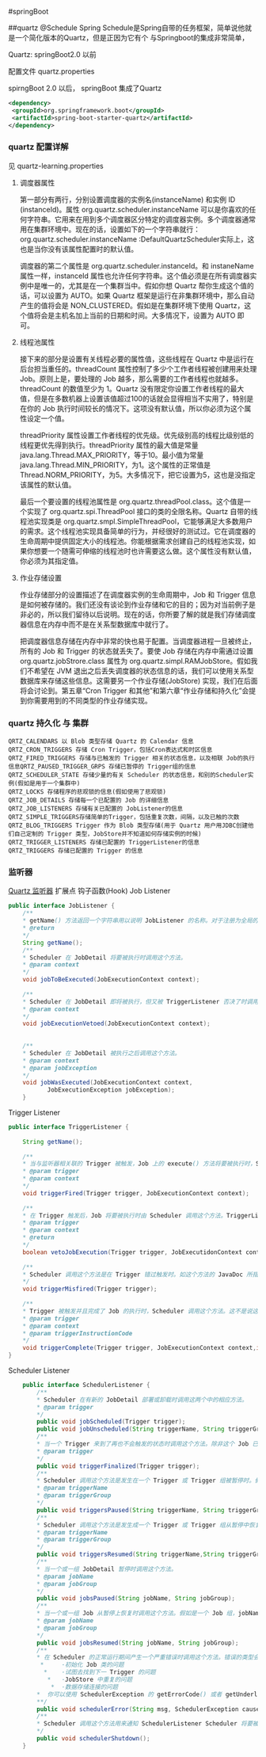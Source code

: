#springBoot


##quartz
  @Schedule 
  Spring Schedule是Spring自带的任务框架，简单说他就是一个简化版本的Quartz，但是正因为它有个 与Springboot的集成非常简单，
  
  Quartz:
  springBoot2.0 以前
  
  配置文件  quartz.properties
  
  spirngBoot 2.0 以后， springBoot 集成了Quartz
```xml
<dependency>
 <groupId>org.springframework.boot</groupId>
 <artifactId>spring-boot-starter-quartz</artifactId>
</dependency>
  ```
### quartz 配置详解
  见 quartz-learning.properties
1. 调度器属性

    第一部分有两行，分别设置调度器的实例名(instanceName) 和实例 ID (instanceId)。属性 org.quartz.scheduler.instanceName 可以是你喜欢的任何字符串。它用来在用到多个调度器区分特定的调度器实例。多个调度器通常用在集群环境中。现在的话，设置如下的一个字符串就行：org.quartz.scheduler.instanceName :DefaultQuartzScheduler实际上，这也是当你没有该属性配置时的默认值。

    调度器的第二个属性是 org.quartz.scheduler.instanceId。和 instaneName 属性一样，instanceId 属性也允许任何字符串。这个值必须是在所有调度器实例中是唯一的，尤其是在一个集群当中。假如你想 Quartz 帮你生成这个值的话，可以设置为 AUTO。如果 Quartz 框架是运行在非集群环境中，那么自动产生的值将会是 NON_CLUSTERED。假如是在集群环境下使用 Quartz，这个值将会是主机名加上当前的日期和时间。大多情况下，设置为 AUTO 即可。

2. 线程池属性

    接下来的部分是设置有关线程必要的属性值，这些线程在 Quartz 中是运行在后台担当重任的。threadCount 属性控制了多少个工作者线程被创建用来处理 Job。原则上是，要处理的 Job 越多，那么需要的工作者线程也就越多。threadCount 的数值至少为 1。Quartz 没有限定你设置工作者线程的最大值，但是在多数机器上设置该值超过100的话就会显得相当不实用了，特别是在你的 Job 执行时间较长的情况下。这项没有默认值，所以你必须为这个属性设定一个值。

    threadPriority 属性设置工作者线程的优先级。优先级别高的线程比级别低的线程更优先得到执行。threadPriority 属性的最大值是常量 java.lang.Thread.MAX_PRIORITY，等于10。最小值为常量 java.lang.Thread.MIN_PRIORITY，为1。这个属性的正常值是 Thread.NORM_PRIORITY，为5。大多情况下，把它设置为5，这也是没指定该属性的默认值。

    最后一个要设置的线程池属性是 org.quartz.threadPool.class。这个值是一个实现了 org.quartz.spi.ThreadPool 接口的类的全限名称。Quartz 自带的线程池实现类是 org.quartz.smpl.SimpleThreadPool，它能够满足大多数用户的需求。这个线程池实现具备简单的行为，并经很好的测试过。它在调度器的生命周期中提供固定大小的线程池。你能根据需求创建自己的线程池实现，如果你想要一个随需可伸缩的线程池时也许需要这么做。这个属性没有默认值，你必须为其指定值。


3. 作业存储设置

    作业存储部分的设置描述了在调度器实例的生命周期中，Job 和 Trigger 信息是如何被存储的。我们还没有谈论到作业存储和它的目的；因为对当前例子是非必的，所以我们留待以后说明。现在的话，你所要了解的就是我们存储调度器信息在内存中而不是在关系型数据库中就行了。

    把调度器信息存储在内存中非常的快也易于配置。当调度器进程一旦被终止，所有的 Job 和 Trigger 的状态就丢失了。要使 Job 存储在内存中需通过设置  org.quartz.jobStrore.class 属性为 org.quartz.simpl.RAMJobStore。假如我们不希望在 JVM 退出之后丢失调度器的状态信息的话，我们可以使用关系型数据库来存储这些信息。这需要另一个作业存储(JobStore) 实现，我们在后面将会讨论到。第五章“Cron Trigger 和其他”和第六章“作业存储和持久化”会提到你需要用到的不同类型的作业存储实现。



### quartz 持久化 与 集群
```
QRTZ_CALENDARS 以 Blob 类型存储 Quartz 的 Calendar 信息 
QRTZ_CRON_TRIGGERS 存储 Cron Trigger，包括Cron表达式和时区信息 
QRTZ_FIRED_TRIGGERS 存储与已触发的 Trigger 相关的状态信息，以及相联 Job的执行信息QRTZ_PAUSED_TRIGGER_GRPS 存储已暂停的 Trigger组的信息 
QRTZ_SCHEDULER_STATE 存储少量的有关 Scheduler 的状态信息，和别的Scheduler实例(假如是用于一个集群中) 
QRTZ_LOCKS 存储程序的悲观锁的信息(假如使用了悲观锁) 
QRTZ_JOB_DETAILS 存储每一个已配置的 Job 的详细信息 
QRTZ_JOB_LISTENERS 存储有关已配置的 JobListener的信息 
QRTZ_SIMPLE_TRIGGERS存储简单的Trigger，包括重复次数，间隔，以及已触的次数 
QRTZ_BLOG_TRIGGERS Trigger 作为 Blob 类型存储(用于 Quartz 用户用JDBC创建他们自己定制的 Trigger 类型，JobStore并不知道如何存储实例的时候) 
QRTZ_TRIGGER_LISTENERS 存储已配置的 TriggerListener的信息 
QRTZ_TRIGGERS 存储已配置的 Trigger 的信息 
```

### 监听器
[Quartz 监听器](https://blog.csdn.net/Evankaka/article/details/45498363)
扩展点 钩子函数(Hook)
Job Listener
```java
public interface JobListener {  
    /**
    * getName() 方法返回一个字符串用以说明 JobListener 的名称。对于注册为全局的监听器，getName() 主要用于记录日志，对于由特定 Job 引用的 JobListener，注册在 JobDetail 上的监听器名称必须匹配从监听器上 getName() 方法的返回值。在你看完一些例子之后就会很清楚了。
    * @return 
    */
    String getName();  
    /**
    * Scheduler 在 JobDetail 将要被执行时调用这个方法。
    * @param context
    */
    void jobToBeExecuted(JobExecutionContext context);  
    
    /**
    * Scheduler 在 JobDetail 即将被执行，但又被 TriggerListener 否决了时调用这个方法。
    * @param context
    */
    void jobExecutionVetoed(JobExecutionContext context);   
      
    
    /**
    * Scheduler 在 JobDetail 被执行之后调用这个方法。
    * @param context
    * @param jobException
    */
    void jobWasExecuted(JobExecutionContext context,   
           JobExecutionException jobException);   
    }  
```

Trigger Listener
```java
public interface TriggerListener {   
    
    String getName();   
      
    /**
    * 当与监听器相关联的 Trigger 被触发，Job 上的 execute() 方法将要被执行时，Scheduler 就调用这个方法。在全局 TriggerListener 情况下，这个方法为所有 Trigger 被调用。
    * @param trigger
    * @param context
    */
    void triggerFired(Trigger trigger, JobExecutionContext context);   
      
    /**
    * 在 Trigger 触发后，Job 将要被执行时由 Scheduler 调用这个方法。TriggerListener 给了一个选择去否决 Job 的执行。假如这个方法返回 true，这个 Job 将不会为此次 Trigger 触发而得到执行。
    * @param trigger
    * @param context
    * @return 
    */
    boolean vetoJobExecution(Trigger trigger, JobExecutidonContext context);   
      
    /**
    * Scheduler 调用这个方法是在 Trigger 错过触发时。如这个方法的 JavaDoc 所指出的，你应该关注此方法中持续时间长的逻辑：在出现许多错过触发的 Trigger 时，长逻辑会导致骨牌效应。你应当保持这上方法尽量的小。
    */
    void triggerMisfired(Trigger trigger);   
      
    /**
    * Trigger 被触发并且完成了 Job 的执行时，Scheduler 调用这个方法。这不是说这个 Trigger 将不再触发了，而仅仅是当前 Trigger 的触发(并且紧接着的 Job 执行) 结束时。这个 Trigger 也许还要在将来触发多次的。
    * @param trigger
    * @param context
    * @param triggerInstructionCode
    */
    void triggerComplete(Trigger trigger, JobExecutionContext context,int triggerInstructionCode);   
}  

```

Scheduler Listener
```java
    public interface SchedulerListener {   
        /**
        * Scheduler 在有新的 JobDetail 部署或卸载时调用这两个中的相应方法。
        * @param trigger
        */
        public void jobScheduled(Trigger trigger);   
        public void jobUnscheduled(String triggerName, String triggerGroup);  
        /**
        * 当一个 Trigger 来到了再也不会触发的状态时调用这个方法。除非这个 Job 已设置成了持久性，否则它就会从 Scheduler 中移除。
        * @param trigger
        */
        public void triggerFinalized(Trigger trigger);   
        /**
        * Scheduler 调用这个方法是发生在一个 Trigger 或 Trigger 组被暂停时。假如是 Trigger 组的话，triggerName 参数将为 null。
        * @param triggerName
        * @param triggerGroup
        */
        public void triggersPaused(String triggerName, String triggerGroup); 
        /**
        * Scheduler 调用这个方法是发生成一个 Trigger 或 Trigger 组从暂停中恢复时。假如是 Trigger 组的话，triggerName 参数将为 null。
        * @param triggerName
        * @param triggerGroup
        */
        public void triggersResumed(String triggerName,String triggerGroup);  
        /**
        * 当一个或一组 JobDetail 暂停时调用这个方法。
        * @param jobName
        * @param jobGroup
        */
        public void jobsPaused(String jobName, String jobGroup);   
        /**
        * 当一个或一组 Job 从暂停上恢复时调用这个方法。假如是一个 Job 组，jobName 参数将为 null。
        * @param jobName
        * @param jobGroup
        */
        public void jobsResumed(String jobName, String jobGroup);   
        /**
        * 在 Scheduler 的正常运行期间产生一个严重错误时调用这个方法。错误的类型会各式的，但是下面列举了一些错误例子：
         *     ·初始化 Job 类的问题
          *    ·试图去找到下一 Trigger 的问题
           *   ·JobStore 中重复的问题
            *  ·数据存储连接的问题
        *  你可以使用 SchedulerException 的 getErrorCode() 或者 getUnderlyingException() 方法或获取到特定错误的更详尽的信息
        **/
        public void schedulerError(String msg, SchedulerException cause);   
        /**
        * Scheduler 调用这个方法用来通知 SchedulerListener Scheduler 将要被关闭。
        */
        public void schedulerShutdown();   
    }  

```


    



